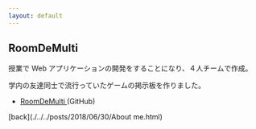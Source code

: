 ```yaml
---
layout: default
---
```


## RoomDeMulti

授業で Web アプリケーションの開発をすることになり、４人チームで作成。

学内の友達同士で流行っていたゲームの掲示板を作りました。

 - [RoomDeMulti ](https://github.com/ichizero/RoomDeMulti)(GitHub)

[back](./../../posts/2018/06/30/About me.html)
